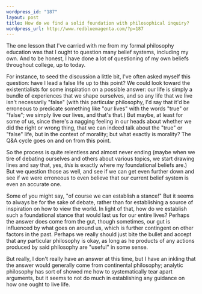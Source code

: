 ```yaml
--- 
wordpress_id: "187"
layout: post
title: How do we find a solid foundation with philosophical inquiry?
wordpress_url: http://www.redbluemagenta.com/?p=187
---
```

The one lesson that I've carried with me from my formal philosophy education was that I ought to question many belief systems, including my own.  And to be honest, I have done a lot of questioning of my own beliefs throughout college, up to today.

For instance, to seed the discussion a little bit, I've often asked myself this question: have I lead a false life up to this point?  We could look toward the existentialists for some inspiration on a possible answer: our life is simply a bundle of experiences that we shape ourselves, and so any life that we live isn't necessarily "false" (with this particular philosophy, I'd say that it'd be erroneous to predicate something like "our lives" with the words "true" or "false"; we simply live our lives, and that's that.)  But maybe, at least for some of us, since there's a nagging feeling in our heads about whether we did the right or wrong thing, that we can indeed talk about the "true" or "false" life, but in the context of morality; but what exactly is morality?  The Q&A cycle goes on and on from this point.

So the process is quite relentless and almost never ending (maybe when we tire of debating ourselves and others about various topics, we start drawing lines and say that, yes, <em>this</em> is exactly where my foundational beliefs are.)  But we question those as well, and see if we can get even further down and see if we were erroneous to even believe that our current belief system is even an accurate one.

Some of you might say, "of course we can establish a stance!"  But it seems to always be for the sake of debate, rather than for establishing a source of inspiration on how to view the world.  In light of that, how do we establish such a foundational stance that would last us for our entire lives?  Perhaps the answer does come from the gut, though sometimes, our gut is influenced by what goes on around us, which is further contingent on other factors in the past.  Perhaps we really should just bite the bullet and accept that any particular philosophy is okay, as long as he products of any actions produced by said philosophy are "useful" in some sense.

But really, I don't really have an answer at this time, but I have an inkling that the answer would generally come from continental philosophy; analytic philosophy has sort of showed me how to systematically tear apart arguments, but it seems to not do much in establishing any guidance on how one ought to live life.   
